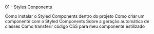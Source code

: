01 - Styles Conponents

Como instalar o Styled Components dentro do projeto
Como criar um componente com o Styled Components
Sobre a geração automática de classes
Como transferir código CSS para meu componente estilizado


